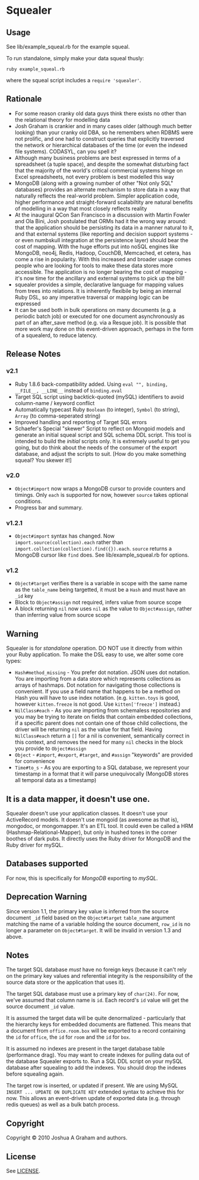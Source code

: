 # Squealer

## Usage
See lib/example_squeal.rb for the example squeal.

To run standalone, simply make your data squeal thusly:

`ruby example_squeal.rb`

where the squeal script includes a `require 'squealer'`.

## Rationale
* For some reason cranky old data guys think there exists no other than the relational theory for modelling data
* Josh Graham is crankier and in many cases older (although much better looking) than your cranky old DBA, so he remembers when RDBMS were not prolific, and one had to construct queries that explicitly traversed the network or hierarchical databases of the time (or even the indexed file systems). CODASYL, can you spell it?
* Although many business problems are best expressed in terms of a spreadsheet (a tuple space), and despite the somewhat disturbing fact that the majority of the world's critical commercial systems hinge on Excel spreadsheets, not every problem is best modelled this way
* MongoDB (along with a growing number of other "Not only SQL" databases) provides an alternate mechanism to store data in a way that naturally reflects the real-world problem. Simpler application code, higher performance and straight-forward scalabiltity are natural benefits of modelling in a way that most closely reflects reality
* At the inaugural QCon San Francisco in a discussion with Martin Fowler and Ola Bini, Josh postulated that ORMs had it the wrong way around: that the application should be persisting its data in a manner natural to it, and that external systems (like reporting and decision support systems - or even numbskull integration at the persistence layer) should bear the cost of mapping. With the huge efforts put into noSQL engines like MongoDB, neo4j, Redis, Hadoop, CouchDB, Memcached, et cetera, has come a rise in popularity. With this increased and broader usage comes people who are looking for tools to make these data stores more accessible. The application is no longer bearing the cost of mapping - it's now time for the ancillary and external systems to pick up the bill!
* squealer provides a simple, declarative language for mapping values from trees into relations. It is inherently flexibile by being an internal Ruby DSL, so any imperative traversal or mapping logic can be expressed
* It can be used both in bulk operations on many documents (e.g. a periodic batch job) or executed for one document asynchronously as part of an after_save method (e.g. via a Resque job). It is possible that more work may done on this event-driven approach, perhaps in the form of a squealerd, to reduce latency.

## Release Notes
### v2.1
* Ruby 1.8.6 back-compatibility added. Using `eval "", binding, __FILE__, __LINE__` instead of `binding.eval`
* Target SQL script using backtick-quoted (mySQL) identifiers to avoid column-name / keyword conflict
* Automatically typecast Ruby `Boolean` (to integer), `Symbol` (to string), `Array` (to comma-seperated string)
* Improved handling and reporting of Target SQL errors
* Schaefer's Special "skewer" Script to reflect on Mongoid models and generate an initial squeal script and SQL schema DDL script. This tool is intended to build the _initial_ scripts only. It is extremely useful to get you going, but do think about the needs of the consumer of the export database, and adjust the scripts to suit. [How do you make something squeal? You skewer it!]

### v2.0
* `Object#import` now wraps a MongoDB cursor to provide counters and timings. Only `each` is supported for now, however `source` takes optional conditions.
* Progress bar and summary.

### v1.2.1
* `Object#import` syntax has changed. Now `import.source(collection).each` rather than `import.collection(collection).find({}).each`. `source` returns a MongoDB cursor like `find` does. See lib/example_squeal.rb for options.

### v1.2
* `Object#target` verifies there is a variable in scope with the same name as the `table_name` being targetted, it must be a `Hash` and must have an `_id` key
* Block to `Object#assign` not required, infers value from source scope
* A block returning `nil` now uses `nil` as the value to `Object#assign`, rather than inferring value from source scope

## Warning
Squealer is for _standalone_ operation. DO NOT use it directly from within your Ruby application. To make the DSL easy to use, we alter some core types:

* `Hash#method_missing` - You prefer dot notation. JSON uses dot notation. You are importing from a data store which represents collections as arrays of hashmaps. Dot notation for navigating those collections is convenient. If you use a field name that happens to be a method on Hash you will have to use index notation. (e.g. `kitten.toys` is good, however `kitten.freeze` is not good. Use `kitten['freeze']` instead.)
* `NilClass#each` - As you are importing from schemaless repositories and you may be trying to iterate on fields that contain embedded collections, if a specific parent does not contain one of those child collections, the driver will be returning `nil` as the value for that field. Having `NilClass#each` return a `[]` for a nil is convenient, semantically correct in this context, and removes the need for many `nil` checks in the block you provide to `Object#assign`
* `Object` - `#import`, `#export`, `#target`, and `#assign` "keywords" are provided for convenience
* `Time#to_s` - As you are exporting to a SQL database, we represent your timestamp in a format that it will parse unequivocally (MongoDB stores all temporal data as a timestamp)

## It is a data mapper, it doesn't use one.
Squealer doesn't use your application classes. It doesn't use your ActiveRecord models. It doesn't use mongoid (as awesome as that is), mongodoc, or mongomapper. It's an ETL tool. It could even be called a HRM (Hashmap-Relational-Mapper), but only in hushed tones in the corner boothes of dark pubs. It directly uses the Ruby driver for MongoDB and the Ruby driver for mySQL.

## Databases supported
For now, this is specifically for _MongoDB_ exporting to _mySQL_.

## Deprecation Warning
Since version 1.1, the primary key value is inferred from the source document `_id` field based on the `Object#target` `table_name` argument matching the name of a variable holding the source document, `row_id` is no longer a parameter on `Object#target`. It will be invalid in version 1.3 and above.

## Notes
The target SQL database _must_ have no foreign keys (because it can't rely on the primary key values and referential integrity is the responsibility of the source data store or the application that uses it).

The target SQL database must use a primary key of `char(24)`. For now, we've assumed that column name is `id`. Each record's `id` value will get the source document `_id` value.

It is assumed the target data will be quite denormalized - particularly that the hierarchy keys for embedded documents are flattened. This means that a document from `office.room.box` will be exported to a record containing the `id` for `office`, the `id` for `room` and the `id` for `box`.

It is assumed no indexes are present in the target database table (performance drag). You may want to create indexes for pulling data out of the database Squealer exports to. Run a SQL DDL script on your mySQL database after squealing to add the indexes. You should drop the indexes before squealing again.

The target row is inserted, or updated if present. We are using MySQL `INSERT ... UPDATE ON DUPLICATE KEY` extended syntax to achieve this for now. This allows an event-driven update of exported data (e.g. through redis queues) as well as a bulk batch process.

## Copyright

Copyright © 2010 Joshua A Graham and authors.

## License

See [LICENSE](blob/master/LICENSE "License").

